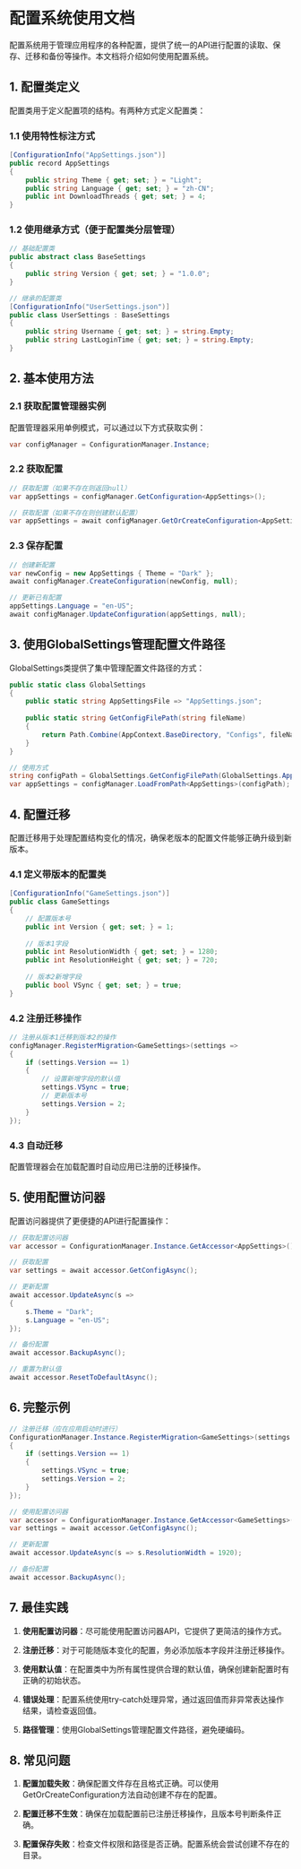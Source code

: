 # 配置系统使用文档

配置系统用于管理应用程序的各种配置，提供了统一的API进行配置的读取、保存、迁移和备份等操作。本文档将介绍如何使用配置系统。

## 1. 配置类定义

配置类用于定义配置项的结构。有两种方式定义配置类：

### 1.1 使用特性标注方式

```csharp
[ConfigurationInfo("AppSettings.json")]
public record AppSettings
{
    public string Theme { get; set; } = "Light";
    public string Language { get; set; } = "zh-CN";
    public int DownloadThreads { get; set; } = 4;
}
```

### 1.2 使用继承方式（便于配置类分层管理）

```csharp
// 基础配置类
public abstract class BaseSettings
{
    public string Version { get; set; } = "1.0.0";
}

// 继承的配置类
[ConfigurationInfo("UserSettings.json")]
public class UserSettings : BaseSettings
{
    public string Username { get; set; } = string.Empty;
    public string LastLoginTime { get; set; } = string.Empty;
}
```

## 2. 基本使用方法

### 2.1 获取配置管理器实例

配置管理器采用单例模式，可以通过以下方式获取实例：

```csharp
var configManager = ConfigurationManager.Instance;
```

### 2.2 获取配置

```csharp
// 获取配置（如果不存在则返回null）
var appSettings = configManager.GetConfiguration<AppSettings>();

// 获取配置（如果不存在则创建默认配置）
var appSettings = await configManager.GetOrCreateConfiguration<AppSettings>();
```

### 2.3 保存配置

```csharp
// 创建新配置
var newConfig = new AppSettings { Theme = "Dark" };
await configManager.CreateConfiguration(newConfig, null);

// 更新已有配置
appSettings.Language = "en-US";
await configManager.UpdateConfiguration(appSettings, null);
```

## 3. 使用GlobalSettings管理配置文件路径

GlobalSettings类提供了集中管理配置文件路径的方式：

```csharp
public static class GlobalSettings
{
    public static string AppSettingsFile => "AppSettings.json";
    
    public static string GetConfigFilePath(string fileName)
    {
        return Path.Combine(AppContext.BaseDirectory, "Configs", fileName);
    }
}

// 使用方式
string configPath = GlobalSettings.GetConfigFilePath(GlobalSettings.AppSettingsFile);
var appSettings = configManager.LoadFromPath<AppSettings>(configPath);
```

## 4. 配置迁移

配置迁移用于处理配置结构变化的情况，确保老版本的配置文件能够正确升级到新版本。

### 4.1 定义带版本的配置类

```csharp
[ConfigurationInfo("GameSettings.json")]
public class GameSettings
{
    // 配置版本号
    public int Version { get; set; } = 1;
    
    // 版本1字段
    public int ResolutionWidth { get; set; } = 1280;
    public int ResolutionHeight { get; set; } = 720;
    
    // 版本2新增字段
    public bool VSync { get; set; } = true;
}
```

### 4.2 注册迁移操作

```csharp
// 注册从版本1迁移到版本2的操作
configManager.RegisterMigration<GameSettings>(settings =>
{
    if (settings.Version == 1)
    {
        // 设置新增字段的默认值
        settings.VSync = true;
        // 更新版本号
        settings.Version = 2;
    }
});
```

### 4.3 自动迁移

配置管理器会在加载配置时自动应用已注册的迁移操作。

## 5. 使用配置访问器

配置访问器提供了更便捷的API进行配置操作：

```csharp
// 获取配置访问器
var accessor = ConfigurationManager.Instance.GetAccessor<AppSettings>();

// 获取配置
var settings = await accessor.GetConfigAsync();

// 更新配置
await accessor.UpdateAsync(s =>
{
    s.Theme = "Dark";
    s.Language = "en-US";
});

// 备份配置
await accessor.BackupAsync();

// 重置为默认值
await accessor.ResetToDefaultAsync();
```

## 6. 完整示例

```csharp
// 注册迁移（应在应用启动时进行）
ConfigurationManager.Instance.RegisterMigration<GameSettings>(settings =>
{
    if (settings.Version == 1)
    {
        settings.VSync = true;
        settings.Version = 2;
    }
});

// 使用配置访问器
var accessor = ConfigurationManager.Instance.GetAccessor<GameSettings>();
var settings = await accessor.GetConfigAsync();

// 更新配置
await accessor.UpdateAsync(s => s.ResolutionWidth = 1920);

// 备份配置
await accessor.BackupAsync();
```

## 7. 最佳实践

1. **使用配置访问器**：尽可能使用配置访问器API，它提供了更简洁的操作方式。

2. **注册迁移**：对于可能随版本变化的配置，务必添加版本字段并注册迁移操作。

3. **使用默认值**：在配置类中为所有属性提供合理的默认值，确保创建新配置时有正确的初始状态。

4. **错误处理**：配置系统使用try-catch处理异常，通过返回值而非异常表达操作结果，请检查返回值。

5. **路径管理**：使用GlobalSettings管理配置文件路径，避免硬编码。

## 8. 常见问题

1. **配置加载失败**：确保配置文件存在且格式正确。可以使用GetOrCreateConfiguration方法自动创建不存在的配置。

2. **配置迁移不生效**：确保在加载配置前已注册迁移操作，且版本号判断条件正确。

3. **配置保存失败**：检查文件权限和路径是否正确。配置系统会尝试创建不存在的目录。 